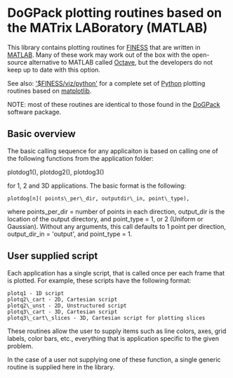 DoGPack plotting routines based on the MATrix LABoratory (MATLAB)
=================================================================

This library contains plotting routines for [FINESS](../../README.md) that
are written in [MATLAB](http://www.mathworks.com/).  Many of these work
may work out of the box with the open-source alternative to MATLAB called 
[Octave](http://www.gnu.org/software/octave/), but the developers do not keep
up to date with this option.

See also: ['$FINESS/viz/python'](../python/README.md) for a complete set of 
[Python](http://www.python.org/)
plotting routines based on [matplotlib](http://matplotlib.org/).

NOTE: most of these routines are identical to those found in the
[DoGPack](http://www.dogpack-code.org) software package.

Basic overview
--------------

The basic calling sequence for any applicaiton is based on calling one of the
following functions from the application folder:

plotdog1(), plotdog2(), plotdog3()

for 1, 2 and 3D applications.  The basic format is the following:

    plotdog[n]( points\_per\_dir, outputdir\_in, point\_type),

where points\_per\_dir = number of points in each direction, output\_dir is the
location of the output directory, and point\_type = 1, or 2 (Uniform or
Gaussian).  Without any arguments, this call defaults to 1 point per
direction, output\_dir\_in = 'output', and point\_type = 1.

User supplied script
--------------------

Each application has a single script, that is called once per each frame that
is plotted.  For example, these scripts have the following format:

    plotq1 - 1D script
    plotq2\_cart - 2D, Cartesian script
    plotq2\_unst - 2D, Unstructured script
    plotq3\_cart - 3D, Cartesian script
    plotq3\_cart\_slices - 3D, Cartesian script for plotting slices

These routines allow the user to supply items such as line colors, axes, grid
labels, color bars, etc., everything that is application specific to the given
problem.

In the case of a user not supplying one of these function, a single generic
routine is supplied here in the library.
